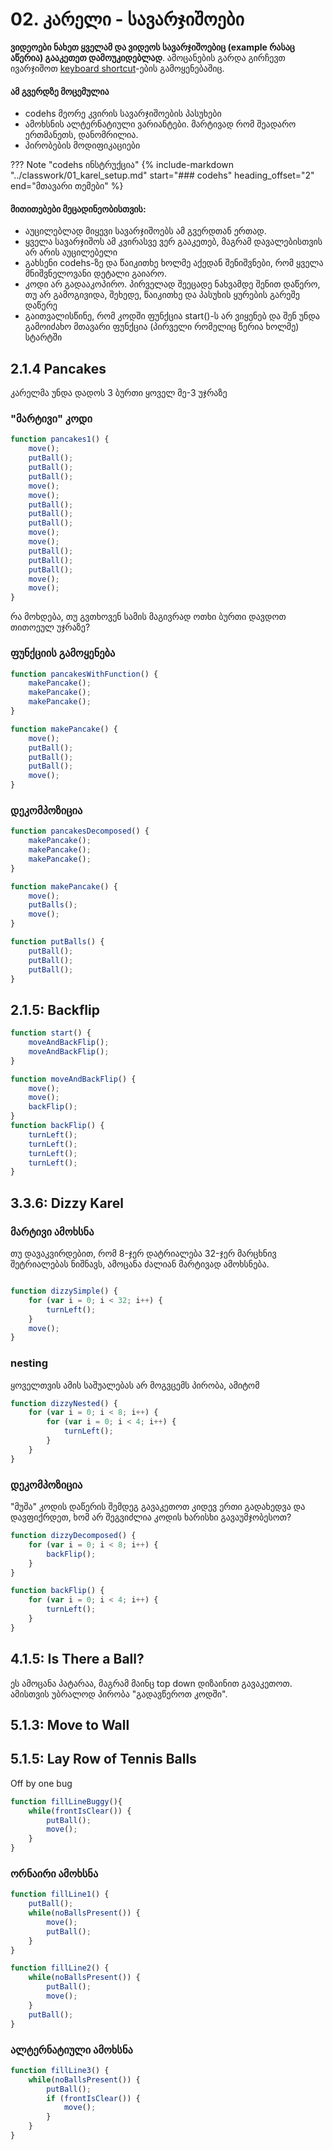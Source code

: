 # 02. კარელი - სავარჯიშოები

**ვიდეოები ნახეთ ყველამ და ვიდეოს სავარჯიშოებიც (example რასაც აწერია) გააკეთეთ დამოუკიდებლად**. ამოცანების გარდა გირჩევთ ივარჯიშოთ 
[keyboard shortcut][1]-ების გამოყენებაშიც.

#### ამ გვერდზე მოცემულია
- codehs მეორე კვირის სავარჯიშოების პასუხები
- ამოხსნის ალტერნატიული ვარიანტები. მარტივად რომ შეადარო ერთმანეთს, დანომრილია.
- პირობების მოდიფიკაციები 

??? Note "codehs ინსტრუქცია"
	{%
   include-markdown "../classwork/01_karel_setup.md"
   start="### codehs"
   heading_offset="2"
   end="მთავარი თემები"
%}

#### მითითებები მეცადინეობისთვის:
- აუცილებლად მიყევი სავარჯიშოებს ამ გვერდთან ერთად.
- ყველა სავარჯიშოს ამ კვირასვე ვერ გააკეთებ, მაგრამ დავალებისთვის არ არის აუცილებელი
- გახსენი codehs-ზე და წაიკითხე ხოლმე აქედან შენიშვნები, რომ ყველა მნიშვნელოვანი დეტალი გაიარო. 
- კოდი არ გადააკოპირო. პირველად შეეცადე ნახვამდე შენით დაწერო, თუ არ გამოგივიდა, შეხედე, წაიკითხე და პასუხის ყურების გარეშე დაწერე
- გაითვალისწინე, რომ კოდში ფუნქცია start()-ს არ ვიყენებ და შენ უნდა გამოიძახო მთავარი ფუნქცია (პირველი რომელიც წერია ხოლმე) სტარტში

## 2.1.4 Pancakes
კარელმა უნდა დადოს 3 ბურთი ყოველ მე-3 უჯრაზე

### "მარტივი" კოდი

```js
function pancakes1() {
    move();
    putBall();
    putBall();
    putBall();
    move();
    move();
    putBall();
    putBall();
    putBall();
    move();
    move();
    putBall();
    putBall();
    putBall();
    move();
    move();
}
```

რა მოხდება, თუ გვთხოვენ სამის მაგივრად ოთხი ბურთი დავდოთ თითოეულ უჯრაზე?


### ფუნქციის გამოყენება

```js
function pancakesWithFunction() {
    makePancake();
    makePancake();
    makePancake();
}

function makePancake() {
    move();
    putBall();
    putBall();
    putBall();
    move();
}
```

### დეკომპოზიცია

```js
function pancakesDecomposed() {
    makePancake();
    makePancake();
    makePancake();
}

function makePancake() {
    move();
    putBalls();
    move();
}

function putBalls() {
    putBall();
    putBall();
    putBall();
}
```



## 2.1.5: Backflip
```js
function start() {
    moveAndBackFlip();
    moveAndBackFlip();
}

function moveAndBackFlip() {
    move();
    move();
    backFlip();
}
function backFlip() {
    turnLeft();
    turnLeft();
    turnLeft();
    turnLeft();
}
```


## 3.3.6: Dizzy Karel
### მარტივი ამოხსნა
თუ დავაკვირდებით, რომ 8-ჯერ დატრიალება 32-ჯერ მარცხნივ შეტრიალებას ნიშნავს, ამოცანა ძალიან მარტივად ამოხსნება.


```js

function dizzySimple() {
    for (var i = 0; i < 32; i++) {
        turnLeft();
    }
    move();
}
```

### nesting
ყოველთვის ამის საშუალებას არ მოგვცემს პირობა, ამიტომ 

```js
function dizzyNested() {
    for (var i = 0; i < 8; i++) {
        for (var i = 0; i < 4; i++) {
            turnLeft();
        }
    }
}
```

### დეკომპოზიცია
"მუშა" კოდის დაწერის შემდეგ გავაკეთოთ კიდევ ერთი გადახედვა და დავფიქრდეთ, ხომ არ შეგვიძლია კოდის ხარისხი გავაუმჯობესოთ?


```js
function dizzyDecomposed() {
    for (var i = 0; i < 8; i++) {
        backFlip();
    }
}

function backFlip() {
    for (var i = 0; i < 4; i++) {
        turnLeft();
    }
}
```

## 4.1.5: Is There a Ball?
ეს ამოცანა პატარაა, მაგრამ მაინც top down დიზაინით გავაკეთოთ. ამისთვის უბრალოდ პირობა "გადავწეროთ კოდში".


## 5.1.3: Move to Wall
## 5.1.5: Lay Row of Tennis Balls
 Off by one bug

```js
function fillLineBuggy(){
    while(frontIsClear()) {
        putBall();
        move();
    }
}
```

### ორნაირი ამოხსნა

```js
function fillLine1() {
    putBall();
    while(noBallsPresent()) {
        move();
        putBall();
    }
}

function fillLine2() {
    while(noBallsPresent()) {
        putBall();
        move();
    }
    putBall();
}
```

### ალტერნატიული ამოხსნა

```js
function fillLine3() {
	while(noBallsPresent()) {
        putBall();
        if (frontIsClear()) {
            move();
        }
    }
}
```

[1]:	https://help.codehs.com/en/articles/4502500-for-students-keyboard-shortcuts
